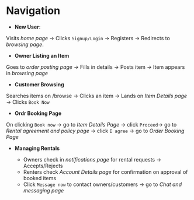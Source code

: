 # Navigation

- **New User**:

Visits *home page* → Clicks `Signup/Login` → Registers → Redirects to *browsing page*.

- **Owner Listing an Item**

Goes to *order posting page* → Fills in details → Posts item → Item appears in *browsing page*

- **Customer Browsing** 

Searches items on /browse → Clicks an item → Lands on *Item Details page* → Clicks `Book Now`

- **Ordr Booking Page**

On clicking `Book now` -> go to *Item Details Page* -> click `Proceed`-> go to *Rental agreement and policy page* -> click `I agree` -> go to *Order Booking Page* 

- **Managing Rentals**

    - Owners check in *notifications page* for rental requests → Accepts/Rejects 
    - Renters check *Account Details page* for confirmation on approval of booked items
    - Click `Message now` to contact owners/customers -> go to *Chat and messaging page*